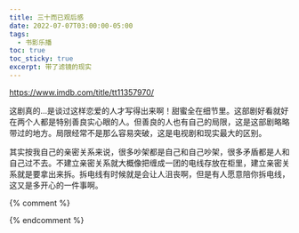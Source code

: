 ```yaml
---
title: 三十而已观后感
date: 2022-07-07T03:00:00-05:00
tags:
  - 书影乐播
toc: true
toc_sticky: true
excerpt: 带了滤镜的现实
---
```


https://www.imdb.com/title/tt11357970/

这剧真的…是谈过这样恋爱的人才写得出来啊！甜蜜全在细节里。这部剧好看就好在两个人都是特别善良实心眼的人。但善良的人也有自己的局限，这是这部剧略略带过的地方。局限经常不是那么容易突破，这是电视剧和现实最大的区别。

其实按我自己的亲密关系来说，很多吵架都是自己和自己吵架，很多矛盾都是人和自己过不去。不建立亲密关系就大概像把缠成一团的电线存放在柜里，建立亲密关系就是要拿出来拆。拆电线有时候就是会让人沮丧啊，但是有人愿意陪你拆电线，这又是多开心的一件事啊。

{% comment %}


{% endcomment %}
